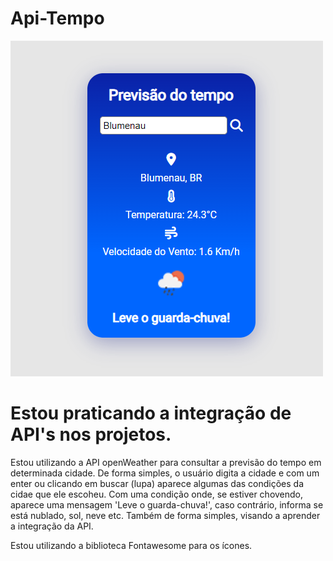 # Api-Tempo


![imagem da aplicação](image.png)

Estou praticando a integração de API's nos projetos.
=======
Estou utilizando a API openWeather para consultar a previsão do tempo em determinada cidade. De forma simples, o usuário digita a cidade e com um enter ou clicando em buscar (lupa) aparece algumas das condições da cidae que ele escoheu.
Com uma condição onde, se estiver chovendo, aparece uma mensagem 'Leve o guarda-chuva!', caso contrário, informa se está nublado, sol, neve etc. Também de forma simples, visando a aprender a integração da API.

Estou utilizando a biblioteca Fontawesome para os ícones.

